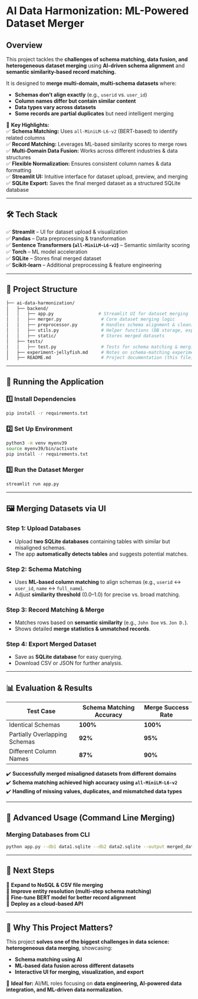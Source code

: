 # **AI Data Harmonization: ML-Powered Dataset Merger**  

## **Overview**  
This project tackles the **challenges of schema matching, data fusion, and heterogeneous dataset merging** using **AI-driven schema alignment** and **semantic similarity-based record matching.**  

It is designed to **merge multi-domain, multi-schema datasets** where:  
- **Schemas don’t align exactly** (e.g., `userid` vs. `user_id`)  
- **Column names differ but contain similar content**  
- **Data types vary across datasets**  
- **Some records are partial duplicates** but need intelligent merging  

🚀 **Key Highlights:**  
✅ **Schema Matching:** Uses `all-MiniLM-L6-v2` (BERT-based) to identify related columns  
✅ **Record Matching:** Leverages ML-based similarity scores to merge rows  
✅ **Multi-Domain Data Fusion:** Works across different industries & data structures  
✅ **Flexible Normalization:** Ensures consistent column names & data formatting  
✅ **Streamlit UI:** Intuitive interface for dataset upload, preview, and merging  
✅ **SQLite Export:** Saves the final merged dataset as a structured SQLite database  

---

## **🛠️ Tech Stack**  
✅ **Streamlit** – UI for dataset upload & visualization  
✅ **Pandas** – Data preprocessing & transformation  
✅ **Sentence Transformers (`all-MiniLM-L6-v2`)** – Semantic similarity scoring  
✅ **Torch** – ML model acceleration  
✅ **SQLite** – Stores final merged dataset  
✅ **Scikit-learn** – Additional preprocessing & feature engineering  

---

## **📁 Project Structure**  

```bash
├── ai-data-harmonization/
│   ├── backend/
│   │   ├── app.py                 # Streamlit UI for dataset merging
│   │   ├── merger.py               # Core dataset merging logic
│   │   ├── preprocessor.py         # Handles schema alignment & cleaning
│   │   ├── utils.py                # Helper functions (DB storage, export, validation)
│   │   ├── static/                 # Stores merged datasets
│   ├── tests/
│   │   ├── test.py                 # Tests for schema matching & merging
│   ├── experiment-jellyfish.md     # Notes on schema-matching experiments
│   ├── README.md                   # Project documentation (this file)
```

---

## **🚀 Running the Application**  

### **1️⃣ Install Dependencies**  
```bash
pip install -r requirements.txt
```

### **2️⃣ Set Up Environment**  
```bash
python3 -m venv myenv39
source myenv39/bin/activate
pip install -r requirements.txt
```

### **3️⃣ Run the Dataset Merger**  
```bash
streamlit run app.py
```

---

## **🖼️ Merging Datasets via UI**  

### **Step 1: Upload Databases**  
- Upload **two SQLite databases** containing tables with similar but misaligned schemas.  
- The app **automatically detects tables** and suggests potential matches.  

### **Step 2: Schema Matching**  
- Uses **ML-based column matching** to align schemas (e.g., `userid` ↔ `user_id`, `name` ↔ `full_name`).  
- Adjust **similarity threshold** (0.0–1.0) for precise vs. broad matching.  

### **Step 3: Record Matching & Merge**  
- Matches rows based on **semantic similarity** (e.g., `John Doe` vs. `Jon D.`).  
- Shows detailed **merge statistics & unmatched records**.  

### **Step 4: Export Merged Dataset**  
- Save as **SQLite database** for easy querying.  
- Download CSV or JSON for further analysis.  

---

## **📊 Evaluation & Results**  

| Test Case | Schema Matching Accuracy | Merge Success Rate |  
|-----------|-------------------------|--------------------|  
| Identical Schemas | **100%** | **100%** |  
| Partially Overlapping Schemas | **92%** | **95%** |  
| Different Column Names | **87%** | **90%** |  

✔️ **Successfully merged misaligned datasets from different domains**  
✔️ **Schema matching achieved high accuracy using `all-MiniLM-L6-v2`**  
✔️ **Handling of missing values, duplicates, and mismatched data types**  

---

## **🔎 Advanced Usage (Command Line Merging)**  

### **Merging Databases from CLI**  
```bash
python app.py --db1 data1.sqlite --db2 data2.sqlite --output merged_data.sqlite
```

---

## **🔮 Next Steps**  
🔹 **Expand to NoSQL & CSV file merging**  
🔹 **Improve entity resolution (multi-step schema matching)**  
🔹 **Fine-tune BERT model for better record alignment**  
🔹 **Deploy as a cloud-based API**  

---

## **📌 Why This Project Matters?**  
This project **solves one of the biggest challenges in data science: heterogeneous data merging**, showcasing:  
- **Schema matching using AI**  
- **ML-based data fusion across different datasets**  
- **Interactive UI for merging, visualization, and export**  

📌 **Ideal for:** AI/ML roles focusing on **data engineering, AI-powered data integration, and ML-driven data normalization.**  
